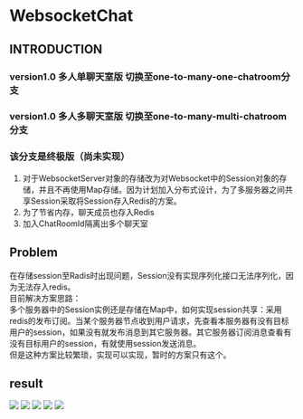 # WebsocketChat
## INTRODUCTION
### version1.0 多人单聊天室版 切换至one-to-many-one-chatroom分支<br/>
### version1.0 多人多聊天室版 切换至one-to-many-multi-chatroom分支<br/>
### 该分支是终极版（尚未实现）<br/>
1. 对于WebsocketServer对象的存储改为对Websocket中的Session对象的存储，并且不再使用Map存储。因为计划加入分布式设计，为了多服务器之间共享Session采取将Session存入Redis的方案。
2. 为了节省内存，聊天成员也存入Redis
3. 加入ChatRoomId隔离出多个聊天室

## Problem
在存储session至Radis时出现问题，Session没有实现序列化接口无法序列化，因为无法存入redis。<br/>
目前解决方案思路：<br/>
多个服务器中的Session实例还是存储在Map中，如何实现session共享：采用redis的发布订阅。当某个服务器节点收到用户请求，先查看本服务器有没有目标用户的session，如果没有就发布消息到其它服务器。其它服务器订阅消息查看有没有目标用户的session，有就使用session发送消息。<br/>
但是这种方案比较繁琐，实现可以实现，暂时的方案只有这个。


## result

![](https://github.com/timelessmemory/WebsocketChat/blob/master/screenshot/chat.png?raw=true)
![](https://github.com/timelessmemory/WebsocketChat/blob/master/screenshot/c.png?raw=true)
![](https://github.com/timelessmemory/WebsocketChat/blob/master/screenshot/s.png?raw=true)
![](https://github.com/timelessmemory/WebsocketChat/blob/master/screenshot/screen.png?raw=true)
![](https://github.com/timelessmemory/WebsocketChat/blob/master/screenshot/history.png?raw=true)

